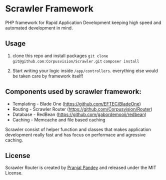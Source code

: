 # Scrawler Framework

PHP framework for Rapid Application Development keeping high speed and automated development in mind.

Usage
------
1. clone this repo and install packages
`git clone git@github.com:Corpusvision/Scrawler.git`
`composer install`

2. Start writing your logic inside `/app/controllers`. everything else would be taken care by framework itself!

Components used by scrawler framework:
-------------------------------------

* Templating - Blade One (https://github.com/EFTEC/BladeOne) 
* Routing - Scrawler Router (https://github.com/Corpusvision/Router)
* Database - RedBean (https://github.com/gabordemooij/redbean) 
* Caching - Memcache and file based caching 

Scrawler consist of helper function and classes that makes application development really fast and has focus on performace and agressive caching.

License
-------
Scrawler Router is created by [Pranjal Pandey](https://www.physcocode.com) and released under
the MIT License.

